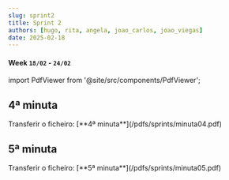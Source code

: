 ```yaml
---
slug: sprint2
title: Sprint 2
authors: [hugo, rita, angela, joao_carlos, joao_viegas]
date: 2025-02-18
---
```

#### Week `18/02` - `24/02`

import PdfViewer from '@site/src/components/PdfViewer';

## 4ª minuta

<PdfViewer src="/Documentation/pdfs/sprints/minuta04.pdf" />
Transferir o ficheiro: [**4ª minuta**](/pdfs/sprints/minuta04.pdf)

## 5ª minuta
<PdfViewer src="/Documentation/pdfs/sprints/minuta05.pdf" />
Transferir o ficheiro: [**5ª minuta**](/pdfs/sprints/minuta05.pdf)